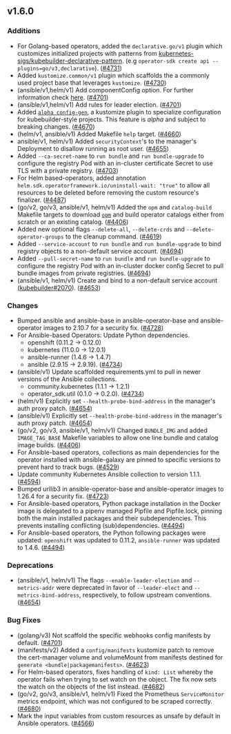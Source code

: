 ## v1.6.0

### Additions

- For Golang-based operators, added the `declarative.go/v1` plugin which customizes initialized projects with patterns from [kubernetes-sigs/kubebuilder-declarative-pattern](https://github.com/kubernetes-sigs/kubebuilder-declarative-pattern). (e.g `operator-sdk create api --plugins=go/v3,declarative`). ([#4731](https://github.com/operator-framework/operator-sdk/pull/4731))
- Added `kustomize.common/v1` plugin which scaffolds the a commonly used project base that leverages `kustomize`. ([#4730](https://github.com/operator-framework/operator-sdk/pull/4730))
- (ansible/v1,helm/v1) Add componentConfig option. For further information check [here](https://master.book.kubebuilder.io/component-config-tutorial/tutorial.html). ([#4701](https://github.com/operator-framework/operator-sdk/pull/4701))
- (ansible/v1,helm/v1) Add rules for leader election. ([#4701](https://github.com/operator-framework/operator-sdk/pull/4701))
- Added [`alpha config-gen`](https://github.com/kubernetes-sigs/kubebuilder/tree/master/pkg/cli/alpha/config-gen), a kustomize plugin to specialize configuration for kubebuilder-style projects. This feature is *alpha* and subject to breaking changes. ([#4670](https://github.com/operator-framework/operator-sdk/pull/4670))
- (helm/v1, ansible/v1) Added Makefile `help` target. ([#4660](https://github.com/operator-framework/operator-sdk/pull/4660))
- ansible/v1, helm/v1) Added `securityContext`'s to the manager's Deployment to disallow running as root user. ([#4655](https://github.com/operator-framework/operator-sdk/pull/4655))
- Added `--ca-secret-name` to `run bundle` and `run bundle-upgrade` to configure the registry Pod with an in-cluster certificate Secret to use TLS with a private registry. ([#4703](https://github.com/operator-framework/operator-sdk/pull/4703))
- For Helm based-operators, added annotation `helm.sdk.operatorframework.io/uninstall-wait: "true"` to allow all resources to be deleted before removing the custom resource's finalizer. ([#4487](https://github.com/operator-framework/operator-sdk/pull/4487))
- (go/v2, go/v3, ansible/v1, helm/v1) Added the `opm` and `catalog-build` Makefile targets to download [`opm`](https://github.com/operator-framework/operator-registry/blob/v1.15.1/docs/design/opm-tooling.md) and build operator catalogs either from scratch or an existing catalog. ([#4406](https://github.com/operator-framework/operator-sdk/pull/4406))
- Added new optional flags `--delete-all`, `--delete-crds` and `--delete-operator-groups` to the cleanup command. ([#4619](https://github.com/operator-framework/operator-sdk/pull/4619))
- Added `--service-account` to `run bundle` and `run bundle-upgrade` to bind registry objects to a non-default service account. ([#4694](https://github.com/operator-framework/operator-sdk/pull/4694))
- Added `--pull-secret-name` to `run bundle` and `run bundle-upgrade` to configure the registry Pod with an in-cluster docker config Secret to pull bundle images from private registries. ([#4694](https://github.com/operator-framework/operator-sdk/pull/4694))
- (ansible/v1, helm/v1) Create and bind to a non-default service account ([kubebuilder#2070](https://github.com/kubernetes-sigs/kubebuilder/pull/2070)). ([#4653](https://github.com/operator-framework/operator-sdk/pull/4653))

### Changes

- Bumped ansible and ansible-base in ansible-operator-base and ansible-operator images to 2.10.7 for a security fix. ([#4728](https://github.com/operator-framework/operator-sdk/pull/4728))
- For Ansible-based Operators: Update Python dependencies.
  - openshift (0.11.2 -> 0.12.0)
  - kubernetes (11.0.0 -> 12.0.1)
  - ansible-runner (1.4.6 -> 1.4.7)
  - ansible (2.9.15 -> 2.9.19). ([#4734](https://github.com/operator-framework/operator-sdk/pull/4734))
- (ansible/v1) Update scaffolded requirements.yml to pull in newer versions of the Ansible collections.
  - community.kubernetes (1.1.1 -> 1.2.1)
  - operator_sdk.util (0.1.0 -> 0.2.0). ([#4734](https://github.com/operator-framework/operator-sdk/pull/4734))
- (helm/v1) Explicitly set `--health-probe-bind-address` in the manager's auth proxy patch. ([#4654](https://github.com/operator-framework/operator-sdk/pull/4654))
- (ansible/v1) Explicitly set `--health-probe-bind-address` in the manager's auth proxy patch. ([#4654](https://github.com/operator-framework/operator-sdk/pull/4654))
- (go/v2, go/v3, ansible/v1, helm/v1) Changed `BUNDLE_IMG` and added `IMAGE_TAG_BASE` Makefile variables to allow one line bundle and catalog image builds. ([#4406](https://github.com/operator-framework/operator-sdk/pull/4406))
- For Ansible-based operators, collections as main dependencies for the operator installed with ansible-galaxy are pinned to specific versions to prevent hard to track bugs. ([#4529](https://github.com/operator-framework/operator-sdk/pull/4529))
- Update community Kubernetes Ansible collection to version 1.1.1. ([#4594](https://github.com/operator-framework/operator-sdk/pull/4594))
- Bumped urllib3 in ansible-operator-base and ansible-operator images to 1.26.4 for a security fix. ([#4723](https://github.com/operator-framework/operator-sdk/pull/4723))
- For Ansible-based operators, Python package installation in the Docker image is delegated to a pipenv managed Pipfile and Pipfile.lock, pinning both the main installed packages and their subdependencies. This prevents installing conflicting (sub)dependencies. ([#4494](https://github.com/operator-framework/operator-sdk/pull/4494))
- For Ansible-based operators, the Python following packages were updated: `openshift` was updated to 0.11.2, `ansible-runner` was updated to 1.4.6. ([#4494](https://github.com/operator-framework/operator-sdk/pull/4494))

### Deprecations

- (ansible/v1, helm/v1) The flags `--enable-leader-election` and `--metrics-addr` were deprecated in favor of `--leader-elect` and `--metrics-bind-address`, respectively, to follow upstream conventions. ([#4654](https://github.com/operator-framework/operator-sdk/pull/4654))

### Bug Fixes

- (golang/v3) Not scaffold the specific webhooks config manifests by default. ([#4701](https://github.com/operator-framework/operator-sdk/pull/4701))
- (manifests/v2) Added a `config/manifests` kustomize patch to remove the cert-manager volume and volumeMount from manifests destined for `generate <bundle|packagemanifests>`. ([#4623](https://github.com/operator-framework/operator-sdk/pull/4623))
- For Helm-based operators, fixes handling of `kind: List` whereby the  operator fails when trying to set watch on the object. The fix now sets the watch on the objects of the list instead. ([#4682](https://github.com/operator-framework/operator-sdk/pull/4682))
- (go/v2, go/v3, ansible/v1, helm/v1) Fixed the Prometheus `ServiceMonitor` metrics endpoint, which was not configured to be scraped correctly. ([#4680](https://github.com/operator-framework/operator-sdk/pull/4680))
- Mark the input variables from custom resources as unsafe by default in Ansible operators. ([#4566](https://github.com/operator-framework/operator-sdk/pull/4566))
